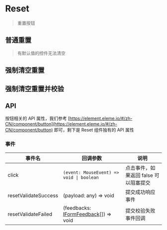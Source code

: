 # Reset

> 重置按钮

## 普通重置

> 有默认值的控件无法清空

<dumi-previewer demoPath="guide/reset/base" />

## 强制清空重置

<dumi-previewer demoPath="guide/reset/force" />

## 强制清空重置并校验

<dumi-previewer demoPath="guide/reset/validate" />

## API

按钮相关的 API 属性，我们参考 [https://element.eleme.io/#/zh-CN/component/button](https://element.eleme.io/#/zh-CN/component/button) 即可，剩下是 Reset 组件独有的 API 属性

### 事件

| 事件名               | 回调参数                                                                                         | 说明                                  |
| -------------------- | ------------------------------------------------------------------------------------------------ | ------------------------------------- |
| click                | `(event: MouseEvent) => void \| boolean`                                                         | 点击事件，如果返回 false 可以阻塞提交 |
| resetValidateSuccess | (payload: any) => void                                                                           | 提交成功响应事件                      |
| resetValidateFailed  | (feedbacks: [IFormFeedback](https://core.formilyjs.org/api/models/form#iformfeedback)[]) => void | 提交校验失败事件回调                  |
